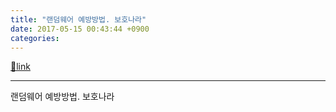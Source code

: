 ```yaml
---
title: "랜덤웨어 예방방법. 보호나라"
date: 2017-05-15 00:43:44 +0900
categories: 
---
```

[🔗link](http://www.mins01.com/mh/tech/read/1078)
***


랜덤웨어 예방방법. 보호나라


